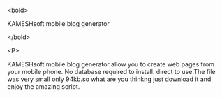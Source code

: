 

&lt;bold&gt;

KAMESHsoft mobile blog generator

&lt;/bold&gt;



&lt;P&gt;


KAMESHsoft mobile blog generator allow you to create web pages from your mobile phone. No database required to install. direct to use.The file was very small only 94kb.so what are you thinkng just download it and enjoy the amazing script.
